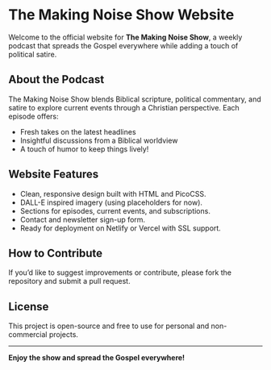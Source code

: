 # The Making Noise Show Website

Welcome to the official website for **The Making Noise Show**, a weekly podcast that spreads the Gospel everywhere while adding a touch of political satire.

## About the Podcast
The Making Noise Show blends Biblical scripture, political commentary, and satire to explore current events through a Christian perspective. Each episode offers:
- Fresh takes on the latest headlines
- Insightful discussions from a Biblical worldview
- A touch of humor to keep things lively!

## Website Features
- Clean, responsive design built with HTML and PicoCSS.
- DALL-E inspired imagery (using placeholders for now).
- Sections for episodes, current events, and subscriptions.
- Contact and newsletter sign-up form.
- Ready for deployment on Netlify or Vercel with SSL support.

## How to Contribute
If you’d like to suggest improvements or contribute, please fork the repository and submit a pull request.

## License
This project is open-source and free to use for personal and non-commercial projects.

---

**Enjoy the show and spread the Gospel everywhere!**
